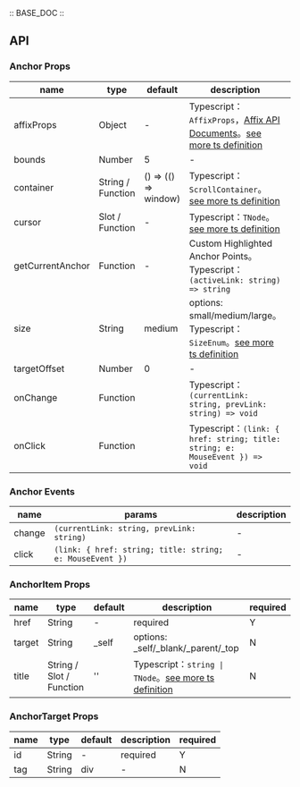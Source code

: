 :: BASE_DOC ::

## API
### Anchor Props

name | type | default | description | required
-- | -- | -- | -- | --
affixProps | Object | - | Typescript：`AffixProps`，[Affix API Documents](./affix?tab=api)。[see more ts definition](https://github.com/Tencent/tdesign-vue-next/tree/develop/src/anchor/type.ts) | N
bounds | Number | 5 | \- | N
container | String / Function | () => (() => window) | Typescript：`ScrollContainer`。[see more ts definition](https://github.com/Tencent/tdesign-vue-next/blob/develop/src/common.ts) | N
cursor | Slot / Function | - | Typescript：`TNode`。[see more ts definition](https://github.com/Tencent/tdesign-vue-next/blob/develop/src/common.ts) | N
getCurrentAnchor | Function | - | Custom Highlighted Anchor Points。Typescript：`(activeLink: string) => string` | N
size | String | medium | options: small/medium/large。Typescript：`SizeEnum`。[see more ts definition](https://github.com/Tencent/tdesign-vue-next/blob/develop/src/common.ts) | N
targetOffset | Number | 0 | \- | N
onChange | Function |  | Typescript：`(currentLink: string, prevLink: string) => void`<br/> | N
onClick | Function |  | Typescript：`(link: { href: string; title: string; e: MouseEvent }) => void`<br/> | N

### Anchor Events

name | params | description
-- | -- | --
change | `(currentLink: string, prevLink: string)` | \-
click | `(link: { href: string; title: string; e: MouseEvent })` | \-

### AnchorItem Props

name | type | default | description | required
-- | -- | -- | -- | --
href | String | - | required | Y
target | String | _self | options: _self/_blank/_parent/_top | N
title | String / Slot / Function | '' | Typescript：`string \| TNode`。[see more ts definition](https://github.com/Tencent/tdesign-vue-next/blob/develop/src/common.ts) | N

### AnchorTarget Props

name | type | default | description | required
-- | -- | -- | -- | --
id | String | - | required | Y
tag | String | div | \- | N
